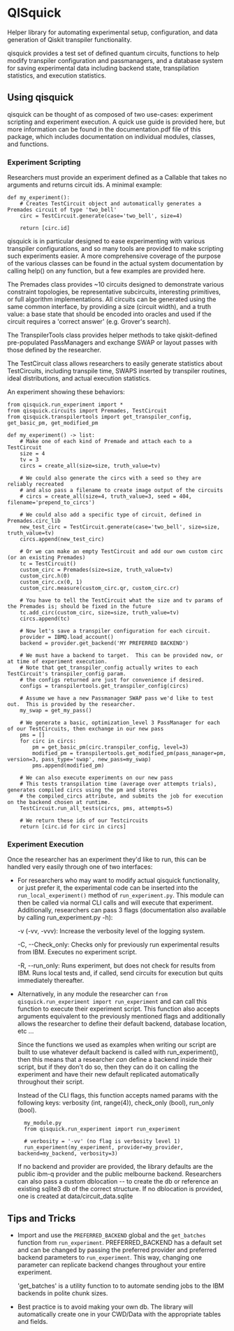 # QISquick

Helper library for automating experimental setup, configuration, and data generation of Qiskit transpiler functionality.

qisquick provides a test set of defined quantum circuits, functions to help modify transpiler configuration and passmanagers, and a database system for saving experimental data including backend state, transpilation statistics, and execution statistics.

## Using qisquick

qisquick can be thought of as composed of two use-cases: experiment scripting and experiment execution.  A quick use guide is provided here,
but more information can be found in the documentation.pdf file of this package, which includes documentation on individual modules,
classes, and functions.

### Experiment Scripting

Researchers must provide an experiment defined as a Callable that takes no arguments and returns circuit ids.  A minimal example:

    def my_experiment():
        # Creates TestCircuit object and automatically generates a Premades circuit of type 'two_bell'
        circ = TestCircuit.generate(case='two_bell', size=4) 
        
        return [circ.id]

qisquick is in particular designed to ease experimenting with various transpiler configurations, and so many tools are provided to make scripting such experiments easier.  A more comprehensive coverage of the purpose of the various classes can be found in the actual system documentation by calling help() on any function, but a few examples are provided here.

The Premades class provides ~10 circuits designed to demonstrate various constraint topologies, be representative subcircuits, interesting primitives, or full algorithm implementations.  All circuits can be generated using the same common interface, by providing a size (circuit width), and a truth value: a base state that should be encoded into oracles and used if the circuit requires a 'correct answer' (e.g. Grover's search).  

The TranspilerTools class provides helper methods to take qiskit-defined pre-populated PassManagers and exchange SWAP or layout passes with those defined by the researcher.

The TestCircuit class allows researchers to easily generate statistics about TestCircuits, including transpile time, SWAPS inserted by transpiler routines, ideal distributions, and actual execution statistics.

An experiment showing these behaviors:

    from qisquick.run_experiment import *
    from qisquick.circuits import Premades, TestCircuit
    from qisquick.transpilertools import get_transpiler_config, get_basic_pm, get_modified_pm

    def my_experiment() -> list:
        # Make one of each kind of Premade and attach each to a TestCircuit
        size = 4
        tv = 3
        circs = create_all(size=size, truth_value=tv)
    
        # We could also generate the circs with a seed so they are reliably recreated
        # and also pass a filename to create image output of the circuits
        # circs = create_all(size=4, truth_value=3, seed = 404, filename='prepend_to_circs')
    
        # We could also add a specific type of circuit, defined in Premades.circ_lib
        new_test_circ = TestCircuit.generate(case='two_bell', size=size, truth_value=tv)
        circs.append(new_test_circ)
    
        # Or we can make an empty TestCircuit and add our own custom circ (or an existing Premades)
        tc = TestCircuit()
        custom_circ = Premades(size=size, truth_value=tv)
        custom_circ.h(0)
        custom_circ.cx(0, 1)
        custom_circ.measure(custom_circ.qr, custom_circ.cr)

        # You have to tell the TestCircuit what the size and tv params of the Premades is; should be fixed in the future
        tc.add_circ(custom_circ, size=size, truth_value=tv)
        circs.append(tc)
    
        # Now let's save a transpiler configuration for each circuit.  
        provider = IBMQ.load_account()
        backend = provider.get_backend('MY PREFERRED BACKEND')
        
        # We must have a backend to target.  This can be provided now, or at time of experiment execution.
        # Note that get_transpiler_config actually writes to each TestCircuit's transpiler_config param.
        # the configs returned are just for convenience if desired.
        configs = transpilertools.get_transpiler_config(circs)
    
        # Assume we have a new Passmanager SWAP pass we'd like to test out.  This is provided by the researcher.
        my_swap = get_my_pass()
    
        # We generate a basic, optimization_level 3 PassManager for each of our TestCircuits, then exchange in our new pass
        pms = []
        for circ in circs:
            pm = get_basic_pm(circ.transpiler_config, level=3)
            modified_pm = transpilertools.get_modified_pm(pass_manager=pm, version=3, pass_type='swap', new_pass=my_swap)
            pms.append(modified_pm)
        
        # We can also execute experiments on our new pass
        # This tests transpilation time (average over attempts trials), generates compiled circs using the pm and stores
        # the compiled_circs attribute, and submits the job for execution on the backend chosen at runtime.
        TestCircuit.run_all_tests(circs, pms, attempts=5)
        
        # We return these ids of our Testcircuits
        return [circ.id for circ in circs]

### Experiment Execution

Once the researcher has an experiment they'd like to run, this can be handled very easily through one of two interfaces:

* For researchers who may want to modify actual qisquick functionality, or just prefer it, the experimental code can be inserted into the `run_local_experiment()` method of `run_experiment.py`.  This module can then be called via normal CLI calls and will execute that experiment.  Additionally, researchers can pass 3 flags (documentation also available by calling run_experiment.py -h):

    -v (-vv, -vvv): Increase the verbosity level of the logging system.
    
    -C, --Check_only: Checks only for previously run experimental results from IBM.  Executes no experiment script.
    
    -R, --run_only: Runs experiment, but does not check for results from IBM.  Runs local tests and, if called, send circuits for execution but quits immediately thereafter.

* Alternatively, in any module the researcher can `from qisquick.run_experiment import run_experiment` and can call this function to execute their experiment script.  This function also accepts arguments equivalent to the previously mentioned flags and additionally allows the researcher to define their default backend, database location, etc ...

     Since the functions we used as examples when writing our script are built to use whatever default backend is called with run_experiment(), then this means that a researcher *can* define a backend inside their script, but if they don't do so, then they can do it on calling the experiment and have their new default replicated automatically throughout their script.
     
     Instead of the CLI flags, this function accepts named params with the following keys: verbosity (int, range(4)), check\_only (bool), run\_only (bool).    
     
        my_module.py
        from qisquick.run_experiment import run_experiment
        
        # verbosity = '-vv' (no flag is verbosity level 1)
        run_experiment(my_experiment, provider=my_provider, backend=my_backend, verbosity=3)
        
    If no backend and provider are provided, the library defaults are the public ibm-q provider and the public melbourne backend.  Researchers can also pass a custom dblocation -- to create the db or reference an existing sqlite3 db of the correct structure.  If no dblocation is provided, one is created at data/circuit_data.sqlite  
 
## Tips and Tricks

* Import and use the `PREFERRED_BACKEND` global and the `get_batches` function from `run_experiment`.  PREFERRED_BACKEND
has a default set and can be changed by passing the preferred provider and preferred backend parameters to 
`run_experiment`.  This way, changing one parameter can replicate backend changes throughout your entire experiment.

    'get_batches' is a utility function to to automate sending jobs to the IBM backends in polite chunk sizes.

* Best practice is to avoid making your own db.  The library will automatically create one in your CWD/Data with the
appropriate tables and fields.



